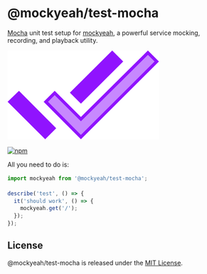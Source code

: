 # @mockyeah/test-mocha

[Mocha](https://mochajs.org) unit test setup for [mockyeah](https://github.com/mockyeah/mockyeah),
a powerful service mocking, recording, and playback utility.

<img src="https://raw.githubusercontent.com/mockyeah/mockyeah/master/packages/mockyeah-docs/src/images/logo/mockyeah-600.png" height="200" />

[![npm](https://img.shields.io/npm/v/@mockyeah/test-mocha.svg)](https://www.npmjs.com/package/@mockyeah/test-mocha)

All you need to do is:

```js
import mockyeah from '@mockyeah/test-mocha';

describe('test', () => {
  it('should work', () => {
    mockyeah.get('/');
  });
});
```

## License

@mockyeah/test-mocha is released under the [MIT License](https://opensource.org/licenses/MIT).
